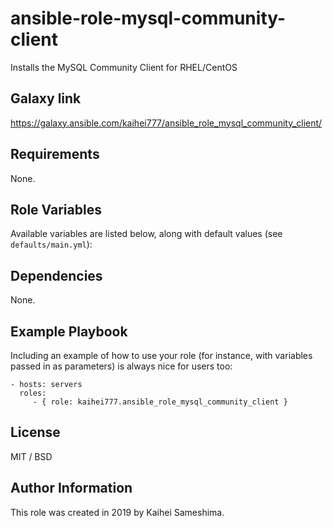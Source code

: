 ansible-role-mysql-community-client
=========

Installs the MySQL Community Client for RHEL/CentOS

Galaxy link
------------

https://galaxy.ansible.com/kaihei777/ansible_role_mysql_community_client/

Requirements
------------

None.

Role Variables
--------------

Available variables are listed below, along with default values (see `defaults/main.yml`):


Dependencies
------------

None.

Example Playbook
----------------

Including an example of how to use your role (for instance, with variables passed in as parameters) is always nice for users too:

    - hosts: servers
      roles:
         - { role: kaihei777.ansible_role_mysql_community_client }

License
-------

MIT / BSD

Author Information
------------------

This role was created in 2019 by Kaihei Sameshima.
